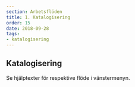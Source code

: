 ```yaml
---
section: Arbetsflöden
title: 1. Katalogisering
order: 15
date: 2018-09-28
tags:
- katalogisering
--- 
```


## Katalogisering

Se hjälptexter för respektive flöde i vänstermenyn.
